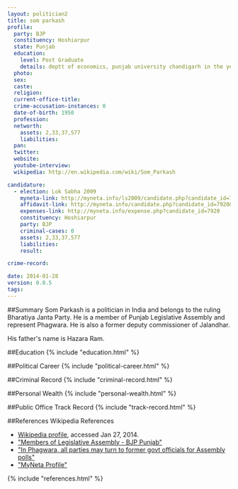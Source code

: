 ```yaml
---
layout: politician2
title: som parkash
profile: 
  party: BJP
  constituency: Hoshiarpur
  state: Punjab
  education: 
    level: Post Graduate
    details: deptt of economics, punjab university chandigarh in the year 1971.
  photo: 
  sex: 
  caste: 
  religion: 
  current-office-title: 
  crime-accusation-instances: 0
  date-of-birth: 1950
  profession: 
  networth: 
    assets: 2,33,37,577
    liabilities: 
  pan: 
  twitter: 
  website: 
  youtube-interview: 
  wikipedia: http://en.wikipedia.com/wiki/Som_Parkash

candidature: 
  - election: Lok Sabha 2009
    myneta-link: http://myneta.info/ls2009/candidate.php?candidate_id=7920
    affidavit-link: http://myneta.info/candidate.php?candidate_id=7920&scan=original
    expenses-link: http://myneta.info/expense.php?candidate_id=7920
    constituency: Hoshiarpur 
    party: BJP
    criminal-cases: 0
    assets: 2,33,37,577
    liabilities: 
    result:  

crime-record: 

date: 2014-01-28
version: 0.0.5
tags: 
---
```

##Summary
Som Parkash is a politician in India and belongs to the ruling Bharatiya Janta Party. He is a member of Punjab Legislative Assembly and represent Phagwara. He is also a former deputy commissioner of Jalandhar.

His father's name is Hazara Ram.


##Education
{% include "education.html" %}


##Political Career
{% include "political-career.html" %}


##Criminal Record
{% include "criminal-record.html" %}


##Personal Wealth
{% include "personal-wealth.html" %}


##Public Office Track Record
{% include "track-record.html" %}


##References
Wikipedia References
- [Wikipedia profile]({{page.profile.wikipedia}}), accessed Jan 27, 2014.
- ["Members of Legislative Assembly - BJP Punjab"][wiki1]
- ["In Phagwara, all parties may turn to former govt officials for Assembly polls"][wiki2]
- ["MyNeta Profile"][wiki3]

[wiki1]: http://www.bjppunjab.in/mps_mlas.php
[wiki2]: http://www.indianexpress.com/news/in-phagwara-all-parties-may-turn-to-former-govt-officials-for-assembly-polls/877358/
[wiki3]: http://myneta.info/pb2012/candidate.php?candidate_id=23


{% include "references.html" %}